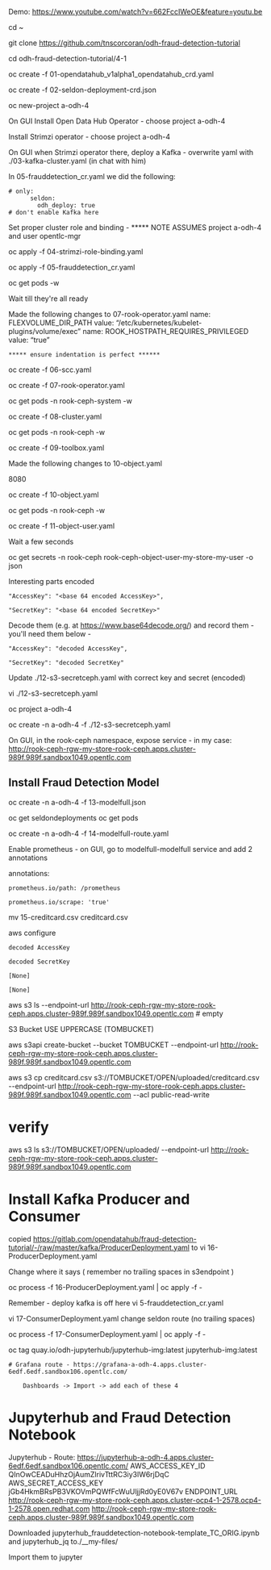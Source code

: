 
Demo:
https://www.youtube.com/watch?v=662FccIWeOE&feature=youtu.be


cd ~

git clone https://github.com/tnscorcoran/odh-fraud-detection-tutorial

cd odh-fraud-detection-tutorial/4-1

oc create -f 01-opendatahub_v1alpha1_opendatahub_crd.yaml

oc create -f 02-seldon-deployment-crd.json

oc new-project a-odh-4



On GUI
Install Open Data Hub Operator 	- choose project a-odh-4

Install Strimzi operator  		- choose project a-odh-4

On GUI
	when Strimzi operator there, deploy a Kafka 
		- overwrite yaml with 
		./03-kafka-cluster.yaml
		(in chat with him)

In 05-frauddetection_cr.yaml we did the following:

	# only:
		  seldon:
    		odh_deploy: true
    # don't enable Kafka here


Set proper cluster role and binding - ***** NOTE ASSUMES project a-odh-4 and user opentlc-mgr

oc apply -f 04-strimzi-role-binding.yaml



oc apply -f 05-frauddetection_cr.yaml

oc get pods -w

Wait till they're all ready  


Made the following changes to 07-rook-operator.yaml
	name: FLEXVOLUME_DIR_PATH 
	value: “/etc/kubernetes/kubelet-plugins/volume/exec”
	name: ROOK_HOSTPATH_REQUIRES_PRIVILEGED 
	value: “true” 


	***** ensure indentation is perfect ******


oc create -f 06-scc.yaml

oc create -f 07-rook-operator.yaml

oc get pods -n rook-ceph-system -w

oc create -f 08-cluster.yaml

oc get pods -n rook-ceph -w


oc create -f 09-toolbox.yaml

Made the following changes to 10-object.yaml

8080

oc create -f 10-object.yaml

oc get pods -n rook-ceph -w



oc create -f 11-object-user.yaml

Wait a few seconds

oc get secrets -n rook-ceph rook-ceph-object-user-my-store-my-user -o json

Interesting parts encoded

	"AccessKey": "<base 64 encoded AccessKey>",

	"SecretKey": "<base 64 encoded SecretKey>"

Decode them (e.g. at https://www.base64decode.org/) and record them - you'll need them below - 

	"AccessKey": "decoded AccessKey",

	"SecretKey": "decoded SecretKey"




Update ./12-s3-secretceph.yaml with correct key and secret (encoded)

vi ./12-s3-secretceph.yaml

oc project a-odh-4

oc create -n a-odh-4 -f ./12-s3-secretceph.yaml

On GUI, in the rook-ceph namespace, expose service - in my case:
http://rook-ceph-rgw-my-store-rook-ceph.apps.cluster-989f.989f.sandbox1049.opentlc.com

Install Fraud Detection Model
-----------------------------

oc create -n a-odh-4 -f 13-modelfull.json

oc get seldondeployments
oc get pods


oc create -n a-odh-4 -f 14-modelfull-route.yaml

Enable prometheus - on GUI, go to modelfull-modelfull service and add 2 annotations

  annotations:

    prometheus.io/path: /prometheus

    prometheus.io/scrape: 'true'

mv 15-creditcard.csv creditcard.csv

aws configure

	decoded AccessKey

	decoded SecretKey

	[None]

	[None]



aws s3 ls --endpoint-url http://rook-ceph-rgw-my-store-rook-ceph.apps.cluster-989f.989f.sandbox1049.opentlc.com
	# empty

S3 Bucket
USE UPPERCASE (TOMBUCKET)


aws s3api create-bucket --bucket TOMBUCKET --endpoint-url http://rook-ceph-rgw-my-store-rook-ceph.apps.cluster-989f.989f.sandbox1049.opentlc.com

aws s3 cp creditcard.csv s3://TOMBUCKET/OPEN/uploaded/creditcard.csv --endpoint-url http://rook-ceph-rgw-my-store-rook-ceph.apps.cluster-989f.989f.sandbox1049.opentlc.com --acl public-read-write

# verify
aws s3 ls s3://TOMBUCKET/OPEN/uploaded/ --endpoint-url http://rook-ceph-rgw-my-store-rook-ceph.apps.cluster-989f.989f.sandbox1049.opentlc.com


Install Kafka Producer and Consumer
===================================

copied https://gitlab.com/opendatahub/fraud-detection-tutorial/-/raw/master/kafka/ProducerDeployment.yaml
to 
vi 16-ProducerDeployment.yaml

Change where it says <insert s3endpoint> 
	( remember no trailing spaces in s3endpoint )

oc process -f 16-ProducerDeployment.yaml | oc apply -f -



Remember - deploy kafka is off here
vi 5-frauddetection_cr.yaml


vi 17-ConsumerDeployment.yaml
	change seldon route (no trailing spaces)

oc process -f 17-ConsumerDeployment.yaml | oc apply -f -


oc tag quay.io/odh-jupyterhub/jupyterhub-img:latest jupyterhub-img:latest


	# Grafana route - https://grafana-a-odh-4.apps.cluster-6edf.6edf.sandbox106.opentlc.com/

		Dashboards -> Import -> add each of these 4






Jupyterhub and Fraud Detection Notebook
=======================================
Jupyterhub - Route:		https://jupyterhub-a-odh-4.apps.cluster-6edf.6edf.sandbox106.opentlc.com/
AWS_ACCESS_KEY_ID		QInOwCEADuHhzOjAumZlrivTttRC3iy3lW6rjDqC
AWS_SECRET_ACCESS_KEY	jGb4HkmBRsPB3VKOVmPQWfFcWuUljjRd0yE0V67v
ENDPOINT_URL			http://rook-ceph-rgw-my-store-rook-ceph.apps.cluster-ocp4-1-2578.ocp4-1-2578.open.redhat.com
						http://rook-ceph-rgw-my-store-rook-ceph.apps.cluster-989f.989f.sandbox1049.opentlc.com
	
	
Downloaded
jupyterhub_frauddetection-notebook-template_TC_ORIG.ipynb
and
jupyterhub_jq
to./__my-files/

Import them to jupyter
